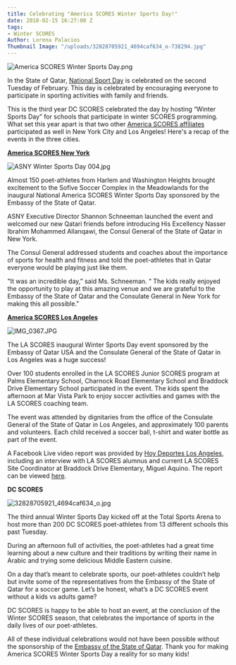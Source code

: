 ```yaml
---
title: Celebrating "America SCORES Winter Sports Day!"
date: 2018-02-15 16:27:00 Z
tags:
- Winter SCORES
Author: Lorena Palacios
Thumbnail Image: "/uploads/32828705921_4694caf634_o-738294.jpg"
---
```


![America SCORES Winter Sports Day.png](/uploads/America%20SCORES%20Winter%20Sports%20Day.png)

In the State of Qatar, [National Sport Day](http://portal.www.gov.qa/wps/portal/about-qatar/nationalsportday) is celebrated on the second Tuesday of February. This day is celebrated by encouraging everyone to participate in sporting activities with family and friends.

This is the third year DC SCORES celebrated the day by hosting “Winter Sports Day” for schools that participate in winter SCORES programming. What set this year apart is that two other [America SCORES affiliates](http://www.americascores.org/affiliates) participated as well in New York City and Los Angeles! Here's a recap of the events in the three cities.
 

**[America SCORES New York](http://www.newyorkscores.org/)**

![ASNY Winter Sports Day 004.jpg](/uploads/ASNY%20Winter%20Sports%20Day%20004.jpg)

Almost 150 poet-athletes from Harlem and Washington Heights brought excitement to the Sofive Soccer Complex in the Meadowlands for the inaugural National America SCORES Winter Sports Day sponsored by the Embassy of the State of Qatar.

ASNY Executive Director Shannon Schneeman launched the event and welcomed our new Qatari friends before introducing His Excellency Nasser Ibrahim Mohammed Allanqawi, the Consul General of the State of Qatar in New York.

The Consul General addressed students and coaches about the importance of sports for health and fitness and told the poet-athletes that in Qatar everyone would be playing just like them.

"It was an incredible day,” said Ms. Schneeman. “ The kids really enjoyed the opportunity to play at this amazing venue and we are grateful to the Embassy of the State of Qatar and the Consulate General in New York for making this all possible."

**[America SCORES Los Angeles](https://www.lascores.org/)**

![IMG_0367.JPG](/uploads/IMG_0367.JPG)

The LA SCORES inaugural Winter Sports Day event sponsored by the Embassy of Qatar USA and the Consulate General of the State of Qatar in Los Angeles was a huge success!

Over 100 students enrolled in the LA SCORES Junior SCORES program at Palms Elementary School, Charnock Road Elementary School and Braddock Drive Elementary School participated in the event. The kids spent the afternoon at Mar Vista Park to enjoy soccer activities and games with the LA SCORES coaching team.

The event was attended by dignitaries from the office of the Consulate General of the State of Qatar in Los Angeles, and approximately 100 parents and volunteers. Each child received a soccer ball, t-shirt and water bottle as part of the event.

A Facebook Live video report was provided by [Hoy Deportes Los Angeles, ](http://www.hoylosangeles.com/deportes/)including an interview with LA SCORES alumnus and current LA SCORES Site Coordinator at Braddock Drive Elementary, Miguel Aquino. The report can be viewed [here](https://www.facebook.com/hoydeportes1/videos/2456036611288659/).

**DC SCORES**

![32828705921_4694caf634_o.jpg](/uploads/32828705921_4694caf634_o.jpg)

The third annual Winter Sports Day kicked off at the Total Sports Arena to host more than 200 DC SCORES poet-athletes from 13 different schools this past Tuesday.

During an afternoon full of activities, the poet-athletes had a great time learning about a new culture and their traditions by writing their name in Arabic and trying some delicious Middle Eastern cuisine.

On a day that’s meant to celebrate sports, our poet-athletes couldn’t help but invite some of the representatives from the Embassy of the State of Qatar for a soccer game. Let’s be honest, what’s a DC SCORES event without a kids vs adults game?

DC SCORES is happy to be able to host an event, at the conclusion of the Winter SCORES season, that celebrates the importance of sports in the daily lives of our poet-athletes.

All of these individual celebrations would not have been possible without the sponsorship of the [Embassy of the State of Qatar](http://washington.embassy.qa/en). Thank you for making America SCORES Winter Sports Day a reality for so many kids!